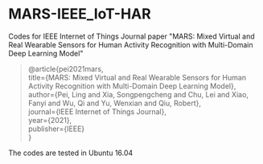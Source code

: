 # MARS-IEEE_IoT-HAR

Codes for IEEE Internet of Things Journal paper "MARS: Mixed Virtual and Real Wearable Sensors for Human Activity Recognition with Multi-Domain Deep Learning Model"

> @article{pei2021mars,<br>
>   title={MARS: Mixed Virtual and Real Wearable Sensors for Human Activity Recognition with Multi-Domain Deep Learning Model},<br>
>   author={Pei, Ling and Xia, Songpengcheng and Chu, Lei and Xiao, Fanyi and Wu, Qi and Yu, Wenxian and Qiu, Robert},<br>
>   journal={IEEE Internet of Things Journal},<br>
>   year={2021},<br>
>   publisher={IEEE}<br>
> }

The codes are tested in Ubuntu 16.04
